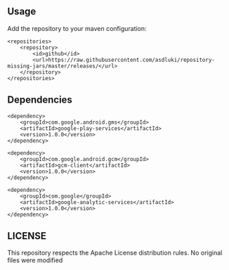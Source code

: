 
## Usage

Add the repository to your maven configuration:

    <repositories>
        <repository>
            <id>github</id>
            <url>https://raw.githubusercontent.com/asdluki/repository-missing-jars/master/releases/</url>
        </repository>
    </repositories>

## Dependencies

    <dependency>
        <groupId>com.google.android.gms</groupId>
        <artifactId>google-play-services</artifactId>
        <version>1.0.0</version>
    </dependency>

    <dependency>
        <groupId>com.google.android.gcm</groupId>
        <artifactId>gcm-client</artifactId>
        <version>1.0.0</version>
    </dependency>

    <dependency>
        <groupId>com.google</groupId>
        <artifactId>google-analytic-services</artifactId>
        <version>1.0.0</version>
    </dependency>

## LICENSE

This repository respects the Apache License distribution rules.
No original files were modified

